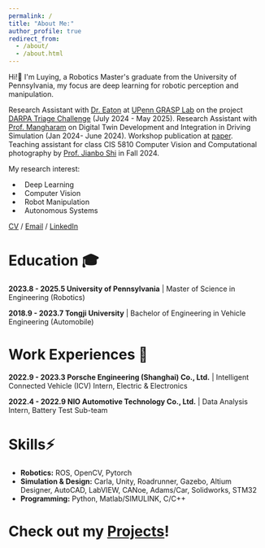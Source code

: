 ```yaml
---
permalink: /
title: "About Me:"
author_profile: true
redirect_from: 
  - /about/
  - /about.html
---
```


Hi!👋 I'm Luying, a Robotics Master's graduate from the University of Pennsylvania, my focus are deep learning for robotic perception and manipulation.

Research Assistant with [Dr. Eaton](https://www.seas.upenn.edu/~eeaton/) at [UPenn GRASP Lab](https://www.grasp.upenn.edu/) on the project [DARPA Triage Challenge](https://triagechallenge.darpa.mil/) (July 2024 - May 2025). 
Research Assistant with [Prof. Mangharam](https://www.seas.upenn.edu/~rahulm/) on Digital Twin Development and Integration in Driving Simulation (Jan 2024- June 2024). Workshop publication at [paper](https://uknowledge.uky.edu/ktc_present/43/).
Teaching assistant for class CIS 5810 Computer Vision and Computational photography by [Prof. Jianbo Shi](https://www.cis.upenn.edu/~jshi/) in Fall 2024. 

My research interest:

- &nbsp; Deep Learning
- &nbsp; Computer Vision
- &nbsp; Robot Manipulation
- &nbsp; Autonomous Systems

[CV](https://drive.google.com/file/d/1ETPaV8Yx1eQQLyjIMagtmqCd-wC7Sq9C/view?usp=sharing) / [Email](mailto:luyingz@seas.upenn.edu) / [LinkedIn](https://www.linkedin.com/in/luying-zhang-977a47267/)

# Education 🎓

**2023.8 - 2025.5 University of Pennsylvania** | Master of Science in Engineering (Robotics)

**2018.9 - 2023.7 Tongji University** | Bachelor of Engineering in Vehicle Engineering (Automobile)

# Work Experiences 💼

**2022.9 - 2023.3 Porsche Engineering (Shanghai) Co., Ltd.** | Intelligent Connected Vehicle (ICV) Intern, Electric & Electronics

**2022.4 - 2022.9 NIO Automotive Technology Co., Ltd.** | Data Analysis Intern, Battery Test Sub-team

# Skills⚡

-  **Robotics:** ROS, OpenCV, Pytorch
-  **Simulation & Design:** Carla, Unity, Roadrunner, Gazebo, Altium Designer, AutoCAD, LabVIEW, CANoe, Adams/Car, Solidworks, STM32
-  **Programming:** Python, Matlab/SIMULINK, C/C++

# Check out my [Projects](https://auroraz116.github.io/projects/)!

